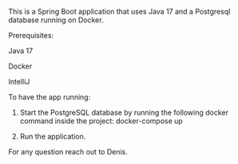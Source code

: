 This is a Spring Boot application that uses Java 17 and a Postgresql database running on Docker.

Prerequisites:

Java 17 

Docker

IntelliJ

To have the app running:


1. Start the PostgreSQL database by
   running the following docker command inside the project:  docker-compose up

2. Run the application.

For any question reach out to Denis. 

